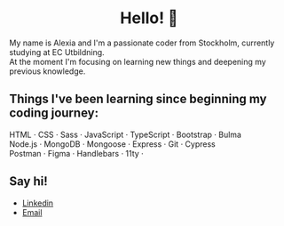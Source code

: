 <h1 align="center">Hello! 👋</h1
<p>My name is Alexia and I'm a passionate coder from Stockholm, currently studying at EC Utbildning.
<br>At the moment I'm focusing on learning new things and deepening my previous knowledge.</p>

<h2 align="left">Things I've been learning since beginning my coding journey:</h2>
HTML · CSS · Sass · JavaScript · TypeScript · Bootstrap · Bulma 
<br>Node.js · MongoDB · Mongoose · Express · Git · Cypress 
<br>Postman · Figma · Handlebars · 11ty ·
 
<h2 align="left">Say hi!</h2>

- [Linkedin](https://www.linkedin.com/in/alexia-hellsten-41b51213a/)
- [Email](mailto:alexia.hellsten@gmail.com)

